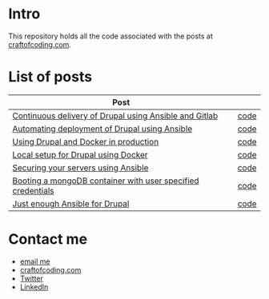 # Intro

This repository holds all the code associated with the posts at [craftofcoding.com](https://www.craftofcoding.com).

# List of posts

| Post                                                                                                 |                                                |
|------------------------------------------------------------------------------------------------------|------------------------------------------------|
| [Continuous delivery of Drupal using Ansible and Gitlab](https://www.craftofcoding.com/continuous-delivery-of-drupal-using-ansible-and-gitlab)                                                                  | [code](https://github.com/badri/craftofcoding.com/tree/master/continuous_delivery_of_drupal_using_ansible_and_gitlab)                                           |
| [Automating deployment of Drupal using Ansible](https://www.craftofcoding.com/automating-deployment-of-drupal-using-ansible)                                                                  | [code](https://github.com/badri/craftofcoding.com/tree/master/automated_deployment_of_drupal_using_ansible)                                           |
| [Using Drupal and Docker in production](https://www.craftofcoding.com/using-drupal-and-docker-in-production)                                                                  | [code](https://github.com/badri/craftofcoding.com/tree/master/using_drupal_docker_in_production)                                           |
| [Local setup for Drupal using Docker](https://www.craftofcoding.com/local-drupal-development-using-docker)                                                                  | [code](https://github.com/badri/craftofcoding.com/tree/master/local_setup_for_drupal_using_docker)                                           |
| [Securing your servers using Ansible](https://www.craftofcoding.com/securing-your-servers-using-ansible) | [code](https://github.com/badri/craftofcoding.com/tree/master/securing_servers_using_ansible) |
| [Booting a mongoDB container with user specified credentials](https://www.craftofcoding.com/docker-mongodb) | [code](https://github.com/badri/craftofcoding.com/tree/master/mongodb_container_with_user_specified_credentials) |
| [Just enough Ansible for Drupal](https://www.craftofcoding.com/just-enough-ansible-drupal) | [code](https://github.com/badri/drupal-ansible) |



# Contact me

- [email me](mailto:lakshmi@lakshminp.com?subject=Question%20about%20source%20code)
- [craftofcoding.com](https://www.craftofcoding.com)
- [Twitter](https://twitter.com/lakshminp)
- [LinkedIn](https://www.linkedin.com/in/lakshminp/)
